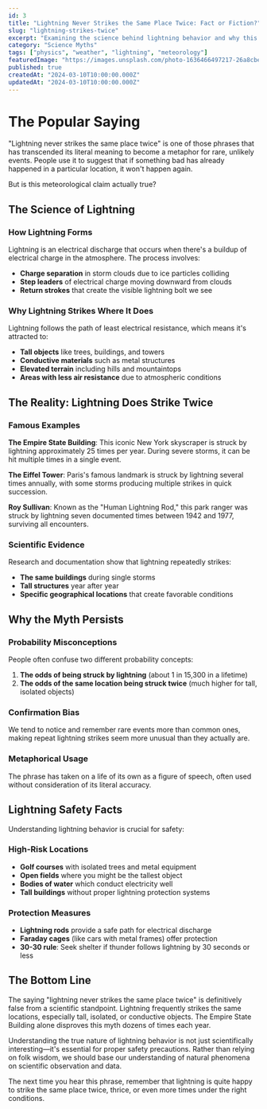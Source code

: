 ```yaml
---
id: 3
title: "Lightning Never Strikes the Same Place Twice: Fact or Fiction?"
slug: "lightning-strikes-twice"
excerpt: "Examining the science behind lightning behavior and why this common saying doesn't hold up to scientific scrutiny."
category: "Science Myths"
tags: ["physics", "weather", "lightning", "meteorology"]
featuredImage: "https://images.unsplash.com/photo-1636466497217-26a8cbeaf0aa?ixlib=rb-4.0.3&auto=format&fit=crop&w=800&h=400"
published: true
createdAt: "2024-03-10T10:00:00.000Z"
updatedAt: "2024-03-10T10:00:00.000Z"
---
```


# The Popular Saying

"Lightning never strikes the same place twice" is one of those phrases that has transcended its literal meaning to become a metaphor for rare, unlikely events. People use it to suggest that if something bad has already happened in a particular location, it won't happen again.

But is this meteorological claim actually true?

## The Science of Lightning

### How Lightning Forms

Lightning is an electrical discharge that occurs when there's a buildup of electrical charge in the atmosphere. The process involves:

- **Charge separation** in storm clouds due to ice particles colliding
- **Step leaders** of electrical charge moving downward from clouds
- **Return strokes** that create the visible lightning bolt we see

### Why Lightning Strikes Where It Does

Lightning follows the path of least electrical resistance, which means it's attracted to:

- **Tall objects** like trees, buildings, and towers
- **Conductive materials** such as metal structures
- **Elevated terrain** including hills and mountaintops
- **Areas with less air resistance** due to atmospheric conditions

## The Reality: Lightning Does Strike Twice

### Famous Examples

**The Empire State Building**: This iconic New York skyscraper is struck by lightning approximately 25 times per year. During severe storms, it can be hit multiple times in a single event.

**The Eiffel Tower**: Paris's famous landmark is struck by lightning several times annually, with some storms producing multiple strikes in quick succession.

**Roy Sullivan**: Known as the "Human Lightning Rod," this park ranger was struck by lightning seven documented times between 1942 and 1977, surviving all encounters.

### Scientific Evidence

Research and documentation show that lightning repeatedly strikes:

- **The same buildings** during single storms
- **Tall structures** year after year
- **Specific geographical locations** that create favorable conditions

## Why the Myth Persists

### Probability Misconceptions

People often confuse two different probability concepts:

1. **The odds of being struck by lightning** (about 1 in 15,300 in a lifetime)
2. **The odds of the same location being struck twice** (much higher for tall, isolated objects)

### Confirmation Bias

We tend to notice and remember rare events more than common ones, making repeat lightning strikes seem more unusual than they actually are.

### Metaphorical Usage

The phrase has taken on a life of its own as a figure of speech, often used without consideration of its literal accuracy.

## Lightning Safety Facts

Understanding lightning behavior is crucial for safety:

### High-Risk Locations

- **Golf courses** with isolated trees and metal equipment
- **Open fields** where you might be the tallest object
- **Bodies of water** which conduct electricity well
- **Tall buildings** without proper lightning protection systems

### Protection Measures

- **Lightning rods** provide a safe path for electrical discharge
- **Faraday cages** (like cars with metal frames) offer protection
- **30-30 rule**: Seek shelter if thunder follows lightning by 30 seconds or less

## The Bottom Line

The saying "lightning never strikes the same place twice" is definitively false from a scientific standpoint. Lightning frequently strikes the same locations, especially tall, isolated, or conductive objects. The Empire State Building alone disproves this myth dozens of times each year.

Understanding the true nature of lightning behavior is not just scientifically interesting—it's essential for proper safety precautions. Rather than relying on folk wisdom, we should base our understanding of natural phenomena on scientific observation and data.

The next time you hear this phrase, remember that lightning is quite happy to strike the same place twice, thrice, or even more times under the right conditions.
